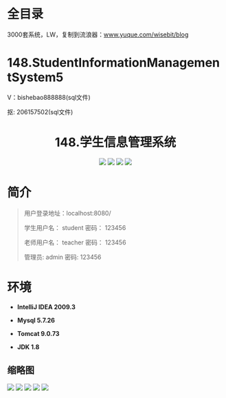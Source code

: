 # 全目录

3000套系统，LW，复制到流浪器：www.yuque.com/wisebit/blog

# 148.StudentInformationManagementSystem5

<p>V：bishebao888888(sql文件)</p>
<p>抠: 206157502(sql文件)</p>

<p><h1 align="center">148.学生信息管理系统</h1></p>


<p align="center">
	<img src="https://img.shields.io/badge/jdk-1.8-orange.svg"/>
    <img src="https://img.shields.io/badge/springboot-5.x-lightgrey.svg"/>
    <img src="https://img.shields.io/badge/mysql-3.x-blue.svg"/>
    <img src="https://img.shields.io/badge/html-5.x-yellow.svg"/>
</p>

# 简介
>
> 
>
> 用户登录地址：localhost:8080/
>
> 学生用户名： student   密码： 123456
>
> 老师用户名： teacher   密码： 123456
>
> 管理员: admin       密码: 123456



# 环境

- <b>IntelliJ IDEA 2009.3</b>

- <b>Mysql 5.7.26</b>

- <b>Tomcat 9.0.73</b>

- <b>JDK 1.8</b>




## 缩略图


![](https://bitwise.oss-cn-heyuan.aliyuncs.com/2024/9/10/e6f9d9ed-4322-42b1-8917-cc37566537f3.png)
![](https://bitwise.oss-cn-heyuan.aliyuncs.com/2024/9/10/5d95f551-8893-4273-94bd-b37b864d4be2.png)
![](https://bitwise.oss-cn-heyuan.aliyuncs.com/2024/9/10/b8f0e187-c872-45e1-9696-23e1e8ee260a.png)
![](https://bitwise.oss-cn-heyuan.aliyuncs.com/2024/9/10/bc014079-9979-4dd3-9566-da9fbd19d4aa.png)
![](https://bitwise.oss-cn-heyuan.aliyuncs.com/2024/9/10/c4be12d1-d9af-4400-8174-ccb957d74452.png)

